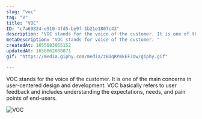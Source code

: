 ```yaml
---
slug: "voc"
tag: "V"
title: "VOC"
ID: "c7a69824-e910-4fd5-be9f-1b21e1807c43"
description: "VOC stands for the voice of the customer. It is one of the main concerns in user-centered design and development. VOC basically refers to user feedback and includes understanding the expectations, needs, and pain points of end-users."
metaDescription: "VOC stands for voice of the customer. "
createdAt: 1655883065152
updatedAt: 1656062088071
gif: "https://media.giphy.com/media/zBOqRPmkEF3Ow/giphy.gif"

---
```

VOC stands for the voice of the customer. It is one of the main concerns in user-centered design and development. VOC basically refers to user feedback and includes understanding the expectations, needs, and pain points of end-users.

![VOC](https://media.giphy.com/media/zBOqRPmkEF3Ow/giphy.gif)